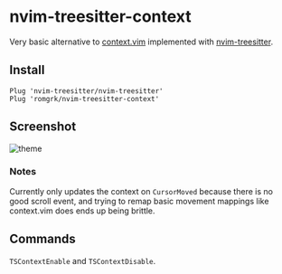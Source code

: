 # nvim-treesitter-context

Very basic alternative to [context.vim](https://github.com/wellle/context.vim)
implemented with [nvim-treesitter](https://github.com/nvim-treesitter/nvim-treesitter).

## Install

```vim
Plug 'nvim-treesitter/nvim-treesitter'
Plug 'romgrk/nvim-treesitter-context'
```

## Screenshot

![theme](./static/demo.png)

### Notes

Currently only updates the context on `CursorMoved` because there is no good scroll
event, and trying to remap basic movement mappings like context.vim does ends up being
brittle.

## Commands

`TSContextEnable` and `TSContextDisable`.


